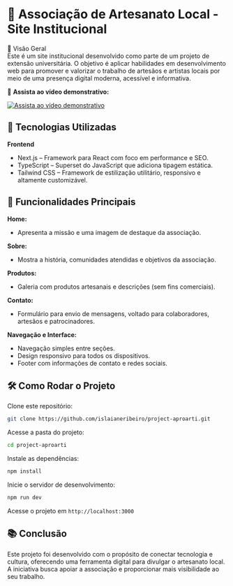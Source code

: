 # 🎨 Associação de Artesanato Local - Site Institucional

📌 Visão Geral  
Este é um site institucional desenvolvido como parte de um projeto de extensão universitária. O objetivo é aplicar habilidades em desenvolvimento web para promover e valorizar o trabalho de artesãos e artistas locais por meio de uma presença digital moderna, acessível e informativa.

🎥 **Assista ao vídeo demonstrativo:**

[![Assista ao vídeo demonstrativo](https://img.youtube.com/vi/ECh1sFZf5Hg/hqdefault.jpg)](https://youtu.be/ECh1sFZf5Hg)

## 🚀 Tecnologias Utilizadas

**Frontend**

- Next.js – Framework para React com foco em performance e SEO.
- TypeScript – Superset do JavaScript que adiciona tipagem estática.
- Tailwind CSS – Framework de estilização utilitário, responsivo e altamente customizável.

## 📌 Funcionalidades Principais

**Home:**

- Apresenta a missão e uma imagem de destaque da associação.

**Sobre:**

- Mostra a história, comunidades atendidas e objetivos da associação.

**Produtos:**

- Galeria com produtos artesanais e descrições (sem fins comerciais).

**Contato:**

- Formulário para envio de mensagens, voltado para colaboradores, artesãos e patrocinadores.

**Navegação e Interface:**

- Navegação simples entre seções.
- Design responsivo para todos os dispositivos.
- Footer com informações de contato e redes sociais.

## 🛠️ Como Rodar o Projeto

Clone este repositório:

```bash
git clone https://github.com/islaianeribeiro/project-aproarti.git
```

Acesse a pasta do projeto:

```bash
cd project-aproarti
```

Instale as dependências:

```bash
npm install
```

Inicie o servidor de desenvolvimento:

```bash
npm run dev
```

Acesse o projeto em `http://localhost:3000`

## 📚 Conclusão

Este projeto foi desenvolvido com o propósito de conectar tecnologia e cultura, oferecendo uma ferramenta digital para divulgar o artesanato local. A iniciativa busca apoiar a associação e proporcionar mais visibilidade ao seu trabalho.
